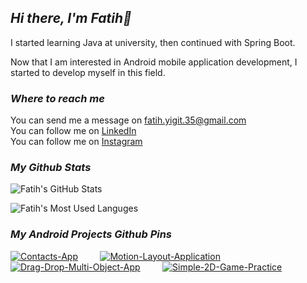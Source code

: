 
<h2><i>Hi there, I'm Fatih👋</i></h2>

<p>I started learning Java at university, then continued with Spring Boot.</p>

<p> Now that I am interested in Android mobile application development, I started to develop myself in this field.</p>

  
<h3><i>Where to reach me</i></h3>

You can send me a message on <a href="mailto:fatih.yigit.35@gmail.com">fatih.yigit.35@gmail.com</a><br />
You can follow me on  <a href="https://www.linkedin.com/in/fatihyigit35/">LinkedIn</a><br />
You can follow me on  <a href="https://www.instagram.com/fatih.yigit.35">Instagram</a>

<h3><i>My Github Stats</i></h3>
<p float="left">
<img src="https://github-readme-stats.vercel.app/api?username=FatihYigit35&card_width=450&show_icons=true&locale=en&theme=chartreuse-dark" alt="Fatih's GitHub Stats" />
  
<img src="https://github-readme-stats.vercel.app/api/top-langs?username=FatihYigit35&card_width=450&show_icons=true&locale=en&layout=compact&theme=chartreuse-dark" 
     alt="Fatih's Most Used Languges" />
     
<h3><i>My Android Projects Github Pins</i></h3>
     
[![Contacts-App](https://github-readme-stats.vercel.app/api/pin/?username=FatihYigit35&repo=Contacts-App&theme=chartreuse-dark)](https://github.com/FatihYigit35/Contacts-App) &nbsp; &nbsp; &nbsp; &nbsp; 
[![Motion-Layout-Application](https://github-readme-stats.vercel.app/api/pin/?username=FatihYigit35&repo=Motion-Layout-Application&theme=chartreuse-dark)]((https://github.com/FatihYigit35/Motion-Layout-Application))
[![Drag-Drop-Multi-Object-App](https://github-readme-stats.vercel.app/api/pin/?username=FatihYigit35&repo=Drag-Drop-Multi-Object-App&theme=chartreuse-dark)](https://github.com/FatihYigit35/Drag-Drop-Multi-Object-App) &nbsp; &nbsp; &nbsp; &nbsp; 
[![Simple-2D-Game-Practice](https://github-readme-stats.vercel.app/api/pin/?username=FatihYigit35&repo=Simple-2D-Game-Practice&theme=chartreuse-dark)](https://github.com/FatihYigit35/Simple-2D-Game-Practice)
  
